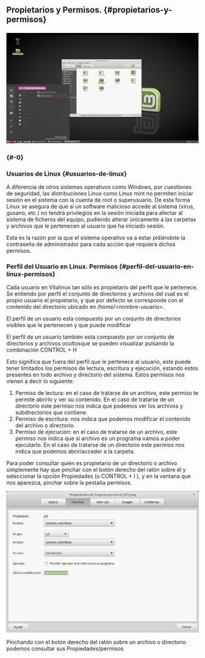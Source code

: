 ## Propietarios y Permisos. {#propietarios-y-permisos}

### ![](images/image16.png)

###  {#-0}

### Usuarios de Linux {#usuarios-de-linux}

A diferencia de otros sistemas operativos como Windows, por cuestiones de seguridad, las distribuciones Linux como Linux mint no permiten iniciar sesión en el sistema con la cuenta de root o superusuario. De esta forma Linux se asegura de que si un software malicioso accede al sistema (virus, gusano, etc.) no tendrá privilegios en la sesión iniciada para afectar al sistema de ficheros del equipo, pudiendo alterar únicamente a las carpetas y archivos que le pertenecen al usuario que ha iniciado sesión.

Esta es la razón por la que el sistema operativo va a estar pidiéndote la contraseña de administrador para cada acción que requiera dichos permisos.

### Perfil del Usuario en Linux. Permisos {#perfil-del-usuario-en-linux-permisos}

Cada usuario en Vitalinux tan sólo es propietario del perfil que le pertenece. Se entiendo por perfil el conjunto de directorios y archivos del cual es el propio usuario el propietario, y que por defecto se corresponde con el contenido del directorio ubicado en /home/&lt;nombre-usuario&gt;.

El perfil de un usuario esta compuesto por un conjunto de directorios visibles que le pertenecen y que puede modificar

El perfil de un usuario también esta compuesto por un conjunto de directorios y archivos ocultosque se pueden visualizar pulsando la combinación CONTROL + H

Esto significa que fuera del perfil que le pertenece al usuario, este puede tener limitados los permisos de lectura, escritura y ejecución, estando estos presentes en todo archivo y directorio del sistema. Estos permisos nos vienen a decir lo siguiente:

1.  Permiso de lectura: en el caso de tratarse de un archivo, este permiso te permite abrirlo y ver su contenido. En el caso de tratarse de un directorio este permiso nos indica que podemos ver los archivos y subdirectorios que contiene.
2.  Permiso de escritura: nos indica que podemos modificar el contenido del archivo o directorio.
3.  Permiso de ejecución: en el caso de tratarse de un archivo, este permiso nos indica que si archivo es un programa vamos a poder ejecutarlo. En el caso de tratarse de un directorio este permiso nos indica que podemos abrir/acceder a la carpeta.

Para poder consultar quien es propietario de un directorio o archivo simplemente hay que pinchar con el botón derecho del ratón sobre él y seleccionar la opción Propiedades (o CONTROL + I ), y en la ventana que nos aparezca, pinchar sobre la pestaña permisos.

![](images/image12.png)

Pinchando con el botón derecho del ratón sobre un archivo o directorio podemos consultar sus Propiedades/permisos